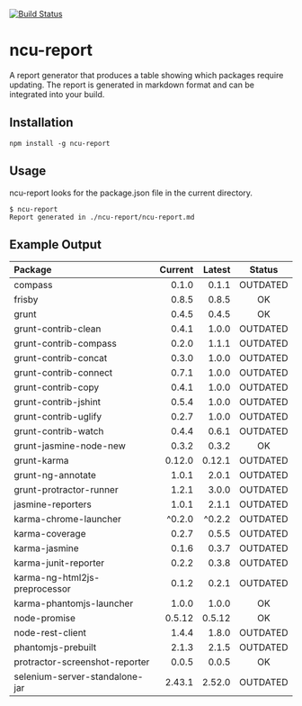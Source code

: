 [![Build Status](https://travis-ci.org/cizer/ncu-report.svg?branch=master)](https://travis-ci.org/cizer/ncu-report)

ncu-report
==========
A report generator that produces a table showing which packages require updating. The report is generated in markdown format and can be integrated into your build.

Installation
------------
```
npm install -g ncu-report
```

Usage
-----
ncu-report looks for the package.json file in the current directory.
```
$ ncu-report
Report generated in ./ncu-report/ncu-report.md
```
Example Output
--------------
| Package | Current | Latest | Status |
| :------ | ------: | -----: | :----: |
| compass | 0.1.0 | 0.1.1 | OUTDATED |
| frisby | 0.8.5 | 0.8.5 | OK |
| grunt | 0.4.5 | 0.4.5 | OK |
| grunt-contrib-clean | 0.4.1 | 1.0.0 | OUTDATED |
| grunt-contrib-compass | 0.2.0 | 1.1.1 | OUTDATED |
| grunt-contrib-concat | 0.3.0 | 1.0.0 | OUTDATED |
| grunt-contrib-connect | 0.7.1 | 1.0.0 | OUTDATED |
| grunt-contrib-copy | 0.4.1 | 1.0.0 | OUTDATED |
| grunt-contrib-jshint | 0.5.4 | 1.0.0 | OUTDATED |
| grunt-contrib-uglify | 0.2.7 | 1.0.0 | OUTDATED |
| grunt-contrib-watch | 0.4.4 | 0.6.1 | OUTDATED |
| grunt-jasmine-node-new | 0.3.2 | 0.3.2 | OK |
| grunt-karma | 0.12.0 | 0.12.1 | OUTDATED |
| grunt-ng-annotate | 1.0.1 | 2.0.1 | OUTDATED |
| grunt-protractor-runner | 1.2.1 | 3.0.0 | OUTDATED |
| jasmine-reporters | 1.0.1 | 2.1.1 | OUTDATED |
| karma-chrome-launcher | ^0.2.0 | ^0.2.2 | OUTDATED |
| karma-coverage | 0.2.7 | 0.5.5 | OUTDATED |
| karma-jasmine | 0.1.6 | 0.3.7 | OUTDATED |
| karma-junit-reporter | 0.2.2 | 0.3.8 | OUTDATED |
| karma-ng-html2js-preprocessor | 0.1.2 | 0.2.1 | OUTDATED |
| karma-phantomjs-launcher | 1.0.0 | 1.0.0 | OK |
| node-promise | 0.5.12 | 0.5.12 | OK |
| node-rest-client | 1.4.4 | 1.8.0 | OUTDATED |
| phantomjs-prebuilt | 2.1.3 | 2.1.5 | OUTDATED |
| protractor-screenshot-reporter | 0.0.5 | 0.0.5 | OK |
| selenium-server-standalone-jar | 2.43.1 | 2.52.0 | OUTDATED |

